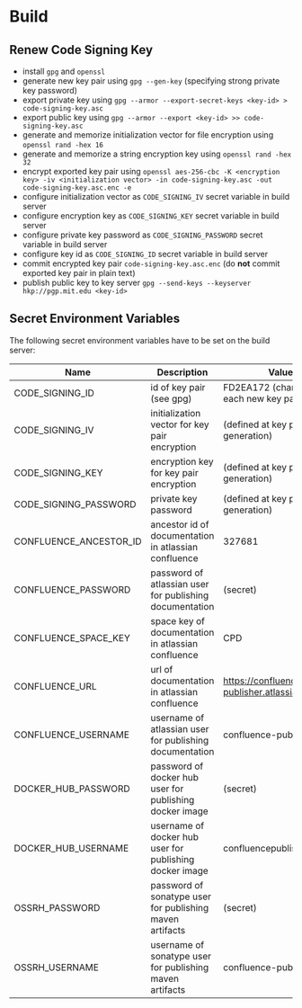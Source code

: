 # Build

## Renew Code Signing Key

- install `gpg` and `openssl`
- generate new key pair using `gpg --gen-key` (specifying strong private key password)
- export private key using `gpg --armor --export-secret-keys <key-id> > code-signing-key.asc`
- export public key using `gpg --armor --export <key-id> >> code-signing-key.asc`
- generate and memorize initialization vector for file encryption using `openssl rand -hex 16`
- generate and memorize a string encryption key using `openssl rand -hex 32`
- encrypt exported key pair using `openssl aes-256-cbc -K <encryption key> -iv <initialization vector> -in code-signing-key.asc -out code-signing-key.asc.enc -e`
- configure initialization vector as `CODE_SIGNING_IV` secret variable in build server
- configure encryption key as `CODE_SIGNING_KEY` secret variable in build server
- configure private key password as `CODE_SIGNING_PASSWORD` secret variable in build server
- configure key id as `CODE_SIGNING_ID` secret variable in build server
- commit encrypted key pair `code-signing-key.asc.enc` (do **not** commit exported key pair in plain text)
- publish public key to key server `gpg --send-keys --keyserver hkp://pgp.mit.edu <key-id>`


## Secret Environment Variables

The following secret environment variables have to be set on the build server:

| Name                    | Description                                                | Value                                           |
| ----------------------- |------------------------------------------------------------| ------------------------------------------------|
| CODE_SIGNING_ID         | id of key pair (see gpg)                                   | FD2EA172 (changes for each new key pair)        |	
| CODE_SIGNING_IV         | initialization vector for key pair encryption              | (defined at key pair generation)                |
| CODE_SIGNING_KEY        | encryption key for key pair encryption                     | (defined at key pair generation)                |	
| CODE_SIGNING_PASSWORD	  | private key password                                       | (defined at key pair generation)                |	
| CONFLUENCE_ANCESTOR_ID  | ancestor id of documentation in atlassian confluence       | 327681                                          |	
| CONFLUENCE_PASSWORD     | password of atlassian user for publishing documentation    | (secret)                                        |	
| CONFLUENCE_SPACE_KEY    | space key of documentation in atlassian confluence         | CPD                                             |
| CONFLUENCE_URL          | url of documentation in atlassian confluence               | https://confluence-publisher.atlassian.net/wiki |	
| CONFLUENCE_USERNAME     | username of atlassian user for publishing documentation    | confluence-publisher                            |
| DOCKER_HUB_PASSWORD     | password of docker hub user for publishing docker image    | (secret)                                        |	
| DOCKER_HUB_USERNAME     | username of docker hub user for publishing docker image    | confluencepublisher                             |	
| OSSRH_PASSWORD          | password of sonatype user for publishing maven artifacts   | (secret)                                        |	
| OSSRH_USERNAME          | username of sonatype user for publishing maven artifacts   | confluence-publisher                            |
